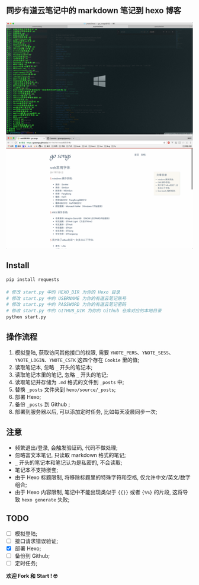 ## 同步有道云笔记中的 markdown 笔记到 hexo 博客
![](./assets/ynote2hexo_1.png)
![](./assets/ynote2hexo_2.png)

## Install

```python
pip install requests

# 修改 start.py 中的 HEXO_DIR 为你的 Hexo 目录
# 修改 start.py 中的 USERNAME 为你的有道云笔记账号
# 修改 start.py 中的 PASSWORD 为你的有道云笔记密码
# 修改 start.py 中的 GITHUB_DIR 为你的 Github 仓库对应的本地目录
python start.py
```

## 操作流程
1. 模拟登陆, 获取访问其他接口的权限, 需要 `YNOTE_PERS`、`YNOTE_SESS`、`YNOTE_LOGIN`、`YNOTE_CSTK` 这四个存在 `Cookie` 里的值;
1. 读取笔记本, 忽略 `_` 开头的笔记本;
1. 读取笔记本里的笔记, 忽略 `_` 开头的笔记;
1. 读取笔记并存储为 `.md` 格式的文件到 `_posts` 中;
1. 替换 `_posts` 文件夹到 `hexo/source/_posts`;
1. 部署 Hexo;
1. 备份 `_posts` 到 Github ;
1. 部署到服务器以后, 可以添加定时任务, 比如每天凌晨同步一次;

## 注意
+ 频繁退出/登录, 会触发验证码, 代码不做处理;
+ 忽略富文本笔记, 只读取 markdown 格式的笔记;
+ `_` 开头的笔记本和笔记认为是私密的, 不会读取;
+ 笔记本不支持嵌套;
+ 由于 Hexo 标题限制, 将移除标题里的特殊字符和空格, 仅允许中文/英文/数字组合;
+ 由于 Hexo 内容限制, 笔记中不能出现类似于 `{{}}` 或者 `{%%}` 的片段, 这将导致 `hexo generate` 失败;

## TODO
+ [ ] 模拟登陆;
+ [ ] 接口请求错误验证;
+ [x] 部署 Hexo;
+ [ ] 备份到 Github;
+ [ ] 定时任务;

**欢迎 Fork 和 Start ! 🤓**